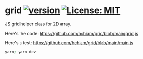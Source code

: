 # grid [![version](https://img.shields.io/github/release/hchiam/grid)](https://github.com/hchiam/grid/releases) [![License: MIT](https://img.shields.io/badge/License-MIT-yellow.svg)](https://github.com/hchiam/grid/blob/main/LICENSE.md)

JS grid helper class for 2D array.

Here's the code: https://github.com/hchiam/grid/blob/main/grid.js

Here's a test: https://github.com/hchiam/grid/blob/main/main.js

```sh
yarn; yarn dev
```
